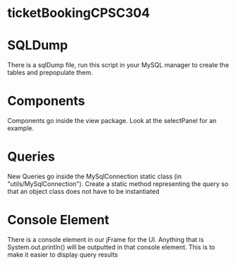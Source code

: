 # ticketBookingCPSC304

# SQLDump
There is a sqlDump file, run this script in your MySQL manager to create the tables and prepopulate them.

# Components 
Components go inside the view package. Look at the selectPanel for an example. <br>


# Queries
New Queries go inside the MySqlConnection static class (in "utils/MySqlConnection"). Create a static method representing the query so that an object class does not have to be instantiated

# Console Element
There is a console element in our jFrame for the UI. Anything that is System.out.println() will be outputted in that console element. This is to make it easier to display query results
